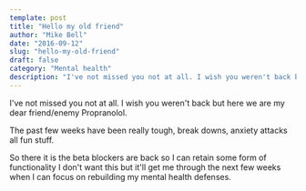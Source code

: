 ```yaml
---
template: post
title: "Hello my old friend"
author: "Mike Bell"
date: "2016-09-12"
slug: "hello-my-old-friend"
draft: false
category: "Mental health"
description: "I've not missed you not at all. I wish you weren't back but here we are my dear friend/enemy Propranolol."
---
```

I've not missed you not at all. I wish you weren't back but here we are my dear friend/enemy Propranolol.

The past few weeks have been really tough, break downs, anxiety attacks all fun stuff.

So there it is the beta blockers are back so I can retain some form of functionality I don't want this but it'll get me through the next few weeks when I can focus on rebuilding my mental health defenses.
